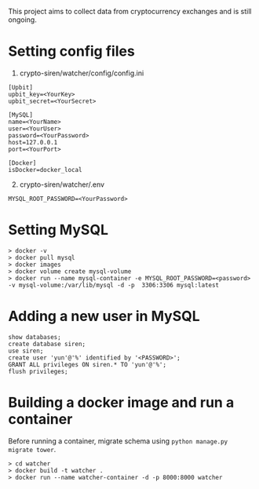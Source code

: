 This project aims to collect data from cryptocurrency exchanges and is still ongoing.

# Setting config files

1) crypto-siren/watcher/config/config.ini

```
[Upbit]
upbit_key=<YourKey>
upbit_secret=<YourSecret>

[MySQL]
name=<YourName>
user=<YourUser>
password=<YourPassword>
host=127.0.0.1
port=<YourPort>

[Docker]
isDocker=docker_local  
```

2) crypto-siren/watcher/.env

```
MYSQL_ROOT_PASSWORD=<YourPassword>
```

# Setting MySQL

```
> docker -v
> docker pull mysql
> docker images
> docker volume create mysql-volume
> docker run --name mysql-container -e MYSQL_ROOT_PASSWORD=<password> -v mysql-volume:/var/lib/mysql -d -p  3306:3306 mysql:latest
```

# Adding a new user in MySQL

```
show databases;
create database siren;
use siren;
create user 'yun'@'%' identified by '<PASSWORD>';
GRANT ALL privileges ON siren.* TO 'yun'@'%';
flush privileges;
```

# Building a docker image and run a container

Before running a container, migrate schema using `python manage.py migrate tower`.

```
> cd watcher
> docker build -t watcher .
> docker run --name watcher-container -d -p 8000:8000 watcher
```

